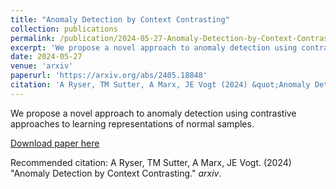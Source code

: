 ```yaml
---
title: "Anomaly Detection by Context Contrasting"
collection: publications
permalink: /publication/2024-05-27-Anomaly-Detection-by-Context-Contrasting
excerpt: 'We propose a novel approach to anomaly detection using contrastive approaches to learning representations of normal samples.'
date: 2024-05-27
venue: 'arxiv'
paperurl: 'https://arxiv.org/abs/2405.18848'
citation: 'A Ryser, TM Sutter, A Marx, JE Vogt (2024) &quot;Anomaly Detection by Context Contrasting.&quot; <i>arxiv</i>.'
---
```

We propose a novel approach to anomaly detection using contrastive approaches to learning representations of normal samples.

[Download paper here](https://arxiv.org/abs/2405.18848)

Recommended citation: A Ryser, TM Sutter, A Marx, JE Vogt. (2024) "Anomaly Detection by Context Contrasting." <i>arxiv</i>.

